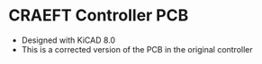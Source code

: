 # CRAEFT Controller PCB
- Designed with KiCAD 8.0
- This is a corrected version of the PCB in the original controller